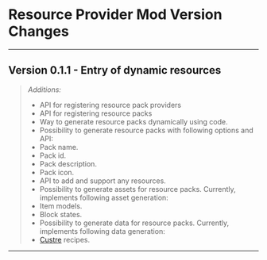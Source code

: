 # Resource Provider Mod Version Changes

---

## Version 0.1.1 - Entry of dynamic resources

> *Additions:*
> * API for registering resource pack providers
> * API for registering resource packs
> * Way to generate resource packs dynamically using code.
> * Possibility to generate resource packs with following 
options and API:
>  * Pack name.
>  * Pack id.
>  * Pack description.
>  * Pack icon.
>  * API to add and support any resources.
> * Possibility to generate assets for resource packs. Currently,
implements following asset generation:
>  * Item models.
>  * Block states.
> * Possibility to generate data for resource packs. Currently,
implements following data generation:
>  * [Custre](https://github.com/CebbysMods/custre-mod) recipes.
---